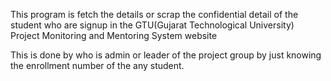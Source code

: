 This program is fetch the details or scrap the confidential detail of the student who are signup in the GTU(Gujarat Technological University) Project Monitoring and Mentoring System website

This is done by who is admin or leader of the project group by just knowing the enrollment number of the any student.
